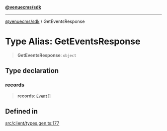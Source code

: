 [**@venuecms/sdk**](../README.md)

***

[@venuecms/sdk](../README.md) / GetEventsResponse

# Type Alias: GetEventsResponse

> **GetEventsResponse**: `object`

## Type declaration

### records

> **records**: [`Event`](Event.md)[]

## Defined in

[src/client/types.gen.ts:177](https://github.com/venuecms/sdk/blob/7823693df03580df710c62ba3b43e869f9979148/src/client/types.gen.ts#L177)
